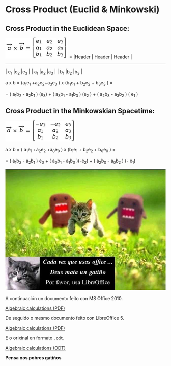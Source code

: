 # Cross Product (Euclid & Minkowski)

## Cross Product in the Euclidean Space:
![Euclidean Cross Product axb](../FORMULAS/detCrossEucl.jpg "Euclidean determinant axb")
=  |Header        |     Header   | Header |
   -------              ------         ------
  | e<sub>1</sub> |e<sub>2</sub> |e<sub>3</sub> |
  | a<sub>1</sub> |a<sub>2</sub> |a<sub>3</sub> |
  | b<sub>1</sub> |b<sub>2</sub> |b<sub>3</sub> |

a x b	= (a<sub>1</sub>e<sub>1</sub> +a<sub>2</sub>e<sub>2</sub>+a<sub>3</sub>e<sub>3</sub> ) x (b<sub>1</sub>e<sub>1</sub> + b<sub>2</sub>e<sub>2</sub> + b<sub>3</sub>e<sub>3</sub> ) = 

= ( a<sub>1</sub>b<sub>2</sub> -  a<sub>2</sub>b<sub>1</sub> ) (e<sub>3</sub>) +  ( a<sub>3</sub>b<sub>1</sub>  - a<sub>1</sub>b<sub>3</sub> ) (e<sub>2</sub> )  +  ( a<sub>2</sub>b<sub>3</sub> -  a<sub>3</sub>b<sub>2</sub> ) ( e<sub>1</sub>  ) 

## Cross Product in the Minkowskian Spacetime:
![Minkowskian Cross Product axb](../FORMULAS/detCrossMink.jpg "Minkowskian determinant axb")

a x b	=  ( a<sub>1</sub>e<sub>1</sub> +a<sub>2</sub>e<sub>2</sub> +a<sub>0</sub>e<sub>0</sub> )  x  (b<sub>1</sub>e<sub>1</sub> + b<sub>2</sub>e<sub>2</sub> +  b<sub>0</sub>e<sub>0</sub>  )  =    

=	( a<sub>1</sub>b<sub>2</sub> -  a<sub>2</sub>b<sub>1</sub> ) e<sub>0</sub>   + ( a<sub>0</sub>b<sub>1</sub> -  a<sub>1</sub>b<sub>0</sub> )(-e<sub>2</sub>) +  ( a<sub>2</sub>b<sub>0</sub>  - a<sub>0</sub>b<sub>2</sub> ) (- e<sub>1</sub>)  


![Por favor usa LibreOffice](../IMAGES/usa-libre-office.jpg)

A continuación un documento feito con MS Office 2010.

[Algebraic calculations (PDF)](../documents/Cross.pdf)

De seguido o mesmo documento feito con LibreOffice 5.

[Algebraic calculations (PDF)](../documents/documento-cross-libre-office.pdf)

E o orixinal en formato `.odt`.

[Algebraic calculations (ODT)](../documents/documento-cross-libre-office.odt)

__Pensa nos pobres gatiños__
